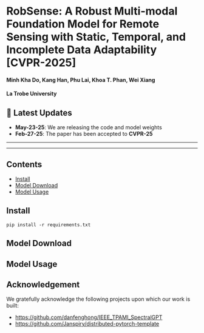# RobSense: A Robust Multi-modal Foundation Model for Remote Sensing with Static, Temporal, and Incomplete Data Adaptability [CVPR-2025]
#### Minh Kha Do, Kang Han, Phu Lai, Khoa T. Phan, Wei Xiang
#### La Trobe University



## 📢 Latest Updates
- **May-23-25**: We are releasing the code and model weights
- **Feb-27-25**: The paper has been accepted to **CVPR-25**
---


---
## Contents
- [Install](#install)
- [Model Download](#model)
- [Model Usage](#model-usage)

## Install
```Shell
pip install -r requirements.txt
```


## Model Download


## Model Usage

## Acknowledgement
We gratefully acknowledge the following projects upon which our work is built:
* https://github.com/danfenghong/IEEE_TPAMI_SpectralGPT
* https://github.com/Janspiry/distributed-pytorch-template
